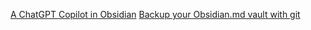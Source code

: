 [A ChatGPT Copilot in Obsidian](https://github.com/logancyang/obsidian-copilot)
[Backup your Obsidian.md vault with git](https://github.com/denolehov/obsidian-git)

